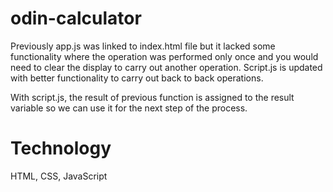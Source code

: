 # odin-calculator
Previously app.js was linked to index.html file but it lacked some functionality where the operation was performed only once and you would need to clear the display to carry out another operation. Script.js is updated with better functionality to carry out back to back operations.

With script.js, the result of previous function is assigned to the result variable so we can use it for the next step of the process.

# Technology
HTML, CSS, JavaScript


